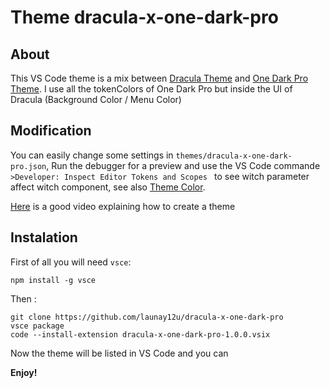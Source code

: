 # Theme dracula-x-one-dark-pro

## About

This VS Code theme is a mix between [Dracula Theme](https://draculatheme.com/visual-studio-code) and [One Dark Pro Theme](https://marketplace.visualstudio.com/items?itemName=zhuangtongfa.Material-theme). I use all the tokenColors of One Dark Pro but inside the UI of Dracula (Background Color / Menu Color)

## Modification

You can easily change some settings in `themes/dracula-x-one-dark-pro.json`, Run the debugger for a preview and use the VS Code commande `>Developer: Inspect Editor Tokens and Scopes ` to see witch parameter affect witch component, see also [Theme Color](https://code.visualstudio.com/api/references/theme-color).

[Here](https://www.youtube.com/watch?v=pGzssFNtWXw) is a good video explaining how to create a theme

## Instalation
First of all you will need `vsce`:

````
npm install -g vsce
````
Then : 
````
git clone https://github.com/launay12u/dracula-x-one-dark-pro
vsce package
code --install-extension dracula-x-one-dark-pro-1.0.0.vsix
````

Now the theme will be listed in VS Code and you can

**Enjoy!**
